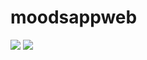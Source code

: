 # moodsappweb
<a href="https://travis-ci.org/rukundoeric/moodsappweb"><img src="https://travis-ci.org/rukundoeric/moodsappweb.svg?branch=develop"></a>
<a href="https://codeclimate.com/github/rukundoeric/moodsappweb/maintainability"><img src="https://api.codeclimate.com/v1/badges/d0db56214f8278b5171b/maintainability" /></a>

